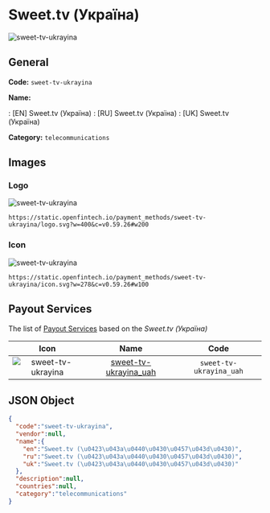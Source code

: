 
# Sweet.tv (Україна) 
![sweet-tv-ukrayina](https://static.openfintech.io/payment_methods/sweet-tv-ukrayina/logo.svg?w=400&c=v0.59.26#w200)  

## General 
**Code:** `sweet-tv-ukrayina` 
 
**Name:** 
 
:	[EN] Sweet.tv (Україна) 
:	[RU] Sweet.tv (Україна) 
:	[UK] Sweet.tv (Україна) 
 
**Category:** `telecommunications` 
 

## Images 

### Logo 
![sweet-tv-ukrayina](https://static.openfintech.io/payment_methods/sweet-tv-ukrayina/logo.svg?w=400&c=v0.59.26#w200)  

```
https://static.openfintech.io/payment_methods/sweet-tv-ukrayina/logo.svg?w=400&c=v0.59.26#w200
```  

### Icon 
![sweet-tv-ukrayina](https://static.openfintech.io/payment_methods/sweet-tv-ukrayina/icon.svg?w=278&c=v0.59.26#w100)  

```
https://static.openfintech.io/payment_methods/sweet-tv-ukrayina/icon.svg?w=278&c=v0.59.26#w100
```  

## Payout Services 
 
The list of [Payout Services](/payout-services/) based on the _Sweet.tv (Україна)_ 

|Icon|Name|Code| 
|:---:|:---:|:---:| 
|![sweet-tv-ukrayina](https://static.openfintech.io/payout_methods/sweet-tv-ukrayina/icon.svg?w=278&c=v0.59.26#w40) |[sweet-tv-ukrayina_uah](/payout-services/sweet-tv-ukrayina_uah/)|`sweet-tv-ukrayina_uah`| 
 

## JSON Object 

```json
{
  "code":"sweet-tv-ukrayina",
  "vendor":null,
  "name":{
    "en":"Sweet.tv (\u0423\u043a\u0440\u0430\u0457\u043d\u0430)",
    "ru":"Sweet.tv (\u0423\u043a\u0440\u0430\u0457\u043d\u0430)",
    "uk":"Sweet.tv (\u0423\u043a\u0440\u0430\u0457\u043d\u0430)"
  },
  "description":null,
  "countries":null,
  "category":"telecommunications"
}
```  
